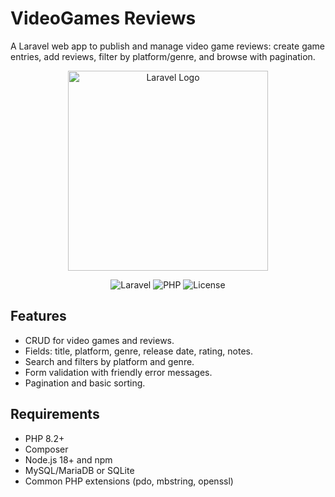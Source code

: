 # VideoGames Reviews

A Laravel web app to publish and manage video game reviews: create game entries, add reviews, filter by platform/genre, and browse with pagination.

<p align="center">
  <a href="https://laravel.com" target="_blank">
    <img src="https://raw.githubusercontent.com/laravel/art/master/logo-lockup/5%20SVG/2%20CMYK/1%20Full%20Color/laravel-logolockup-cmyk-red.svg" width="320" alt="Laravel Logo">
  </a>
</p>

<p align="center">
  <img src="https://img.shields.io/badge/Laravel-11.x-red" alt="Laravel">
  <img src="https://img.shields.io/badge/PHP-8.2%2B-blue" alt="PHP">
  <img src="https://img.shields.io/badge/License-MIT-green" alt="License">
</p>

## Features

- CRUD for video games and reviews.
- Fields: title, platform, genre, release date, rating, notes.
- Search and filters by platform and genre.
- Form validation with friendly error messages.
- Pagination and basic sorting.

## Requirements

- PHP 8.2+
- Composer
- Node.js 18+ and npm
- MySQL/MariaDB or SQLite
- Common PHP extensions (pdo, mbstring, openssl)
